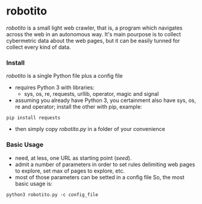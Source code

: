 # robotito
*robotito* is a small light web crawler, that is, a program which navigates across the web in an autonomous way. 
It's main pourpose is to collect cybermetric data about the web pages, but it can be easily tunned for collect 
every kind of data.
### Install
*robotito* is a single Python file plus a config file
- requires Python 3 with libraries:
  - sys, os, re, requests, urllib, operator, magic and signal 
- assuming you already have Python 3, you certainment also have sys, os, re and operator; install the other with pip, example:

`pip install requests`
- then simply copy *robotito.py* in a folder of your convenience

### Basic Usage
- need, at less, one URL as starting point (*seed*). 
- admit a number of parameters in order to set rules delimiting web pages to explore, set max of pages to explore, etc.
- most of those parameters can be setted in a config file
So, the most basic usage is:

`python3 robotito.py -c config_file`
